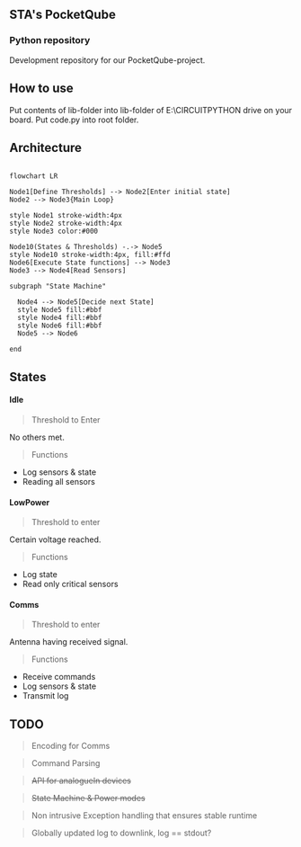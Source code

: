 ## STA's PocketQube
### Python repository

Development repository for our PocketQube-project.

## How to use

Put contents of lib-folder into lib-folder of E:\CIRCUITPYTHON drive on your board. 
Put code.py into root folder.

## Architecture

```mermaid

flowchart LR

Node1[Define Thresholds] --> Node2[Enter initial state]
Node2 --> Node3{Main Loop}

style Node1 stroke-width:4px
style Node2 stroke-width:4px
style Node3 color:#000

Node10(States & Thresholds) -.-> Node5
style Node10 stroke-width:4px, fill:#ffd
Node6[Execute State functions] --> Node3
Node3 --> Node4[Read Sensors]

subgraph "State Machine"
  
  Node4 --> Node5[Decide next State] 
  style Node5 fill:#bbf
  style Node4 fill:#bbf
  style Node6 fill:#bbf
  Node5 --> Node6
  
end

```
## States

#### Idle

> Threshold to Enter

No others met.

> Functions
* Log sensors & state
* Reading all sensors

#### LowPower

> Threshold to enter

Certain voltage reached.

> Functions
* Log state
* Read only critical sensors

#### Comms

> Threshold to enter

Antenna having received signal.

> Functions
* Receive commands
* Log sensors & state
* Transmit log






## TODO

> Encoding for Comms

> Command Parsing

> ~~API for analogueIn devices~~

> ~~State Machine & Power modes~~

> Non intrusive Exception handling that ensures stable runtime

> Globally updated log to downlink, log == stdout?
